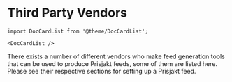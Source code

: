 # Third Party Vendors

```mdx-code-block
import DocCardList from '@theme/DocCardList';

<DocCardList />
```

There exists a number of different vendors who make feed generation tools that can be used to produce Prisjakt feeds, some of them are listed here. Please see their respective sections for setting up a Prisjakt feed.
